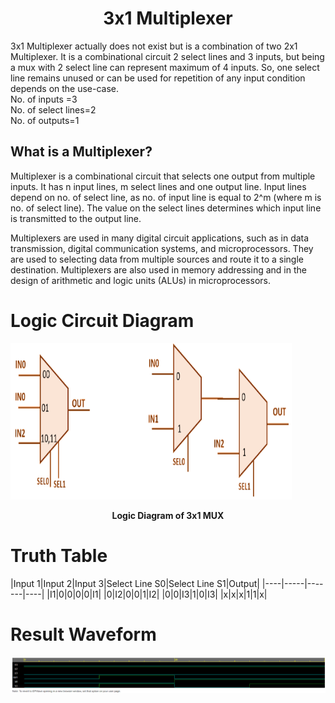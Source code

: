 <h1 align="center"><b>3x1 Multiplexer</b></h1>

3x1 Multiplexer actually does not exist but is a combination of two 2x1 Multiplexer.
It is a combinational circuit 2 select lines and 3 inputs, but being a mux with 2 select line can represent maximum of 4 inputs. So, one select line remains unused or can be used for repetition of any input condition depends on the use-case. <br/>
No. of inputs =3 <br/>
No. of select lines=2<br/>
No. of outputs=1 <br/>

## What is a Multiplexer?
Multiplexer is a combinational circuit that selects one output from multiple inputs. It has n input lines, m select lines and one output line. 
Input lines depend on no. of select line, as no. of input line is equal to 2^m (where m is no. of select line). The value on the select lines determines which input line is transmitted to the output line. <br/>

Multiplexers are used in many digital circuit applications, such as in data transmission, digital communication systems, and microprocessors. They are used to selecting data from multiple sources and route it to a single destination. Multiplexers are also used in memory addressing and in the design of arithmetic and logic units (ALUs) in microprocessors. <br/>

# Logic Circuit Diagram
<img src="3x1 mux.png" alt="Circuit Diagram" style="height: 250px; width: 450px"/>

<p align="center"><b>Logic Diagram of 3x1 MUX</b></p>

# Truth Table 
|Input 1|Input 2|Input 3|Select Line S0|Select Line S1|Output|
|----|-----|-------|----|
|I1|0|0|0|0|I1|
|0|I2|0|0|1|I2|
|0|0|I3|1|0|I3|
|x|x|x|1|1|x|

# Result Waveform
<img src="EP_WAVE_31_MUX.png" alt="Waveform" style="height: fill; width: fill"/>
